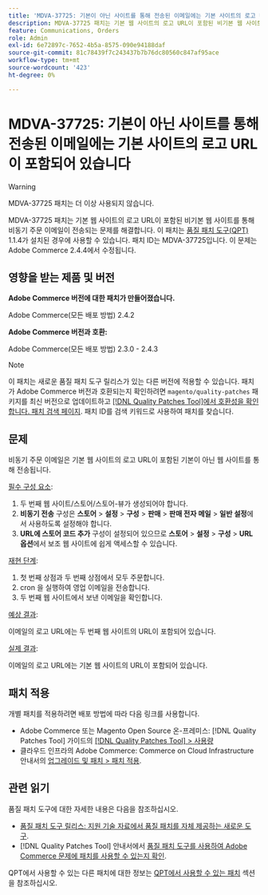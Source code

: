 ```yaml
---
title: 'MDVA-37725: 기본이 아닌 사이트를 통해 전송된 이메일에는 기본 사이트의 로고 URL이 포함되어 있습니다'
description: MDVA-37725 패치는 기본 웹 사이트의 로고 URL이 포함된 비기본 웹 사이트를 통해 비동기 주문 이메일이 전송되는 문제를 해결합니다.
feature: Communications, Orders
role: Admin
exl-id: 6e72897c-7652-4b5a-8575-090e94188daf
source-git-commit: 81c78439f7c243437b7b76dc80560c847af95ace
workflow-type: tm+mt
source-wordcount: '423'
ht-degree: 0%

---
```


# MDVA-37725: 기본이 아닌 사이트를 통해 전송된 이메일에는 기본 사이트의 로고 URL이 포함되어 있습니다

>[!WARNING]
>
> MDVA-37725 패치는 더 이상 사용되지 않습니다.

MDVA-37725 패치는 기본 웹 사이트의 로고 URL이 포함된 비기본 웹 사이트를 통해 비동기 주문 이메일이 전송되는 문제를 해결합니다. 이 패치는 [품질 패치 도구(QPT)](https://experienceleague.adobe.com/ko/docs/commerce-knowledge-base/kb/announcements/commerce-announcements/magento-quality-patches-released-new-tool-to-self-serve-quality-patches) 1.1.4가 설치된 경우에 사용할 수 있습니다. 패치 ID는 MDVA-37725입니다. 이 문제는 Adobe Commerce 2.4.4에서 수정됩니다.

## 영향을 받는 제품 및 버전

**Adobe Commerce 버전에 대한 패치가 만들어졌습니다.**

Adobe Commerce(모든 배포 방법) 2.4.2

**Adobe Commerce 버전과 호환:**

Adobe Commerce(모든 배포 방법) 2.3.0 - 2.4.3

>[!NOTE]
>
>이 패치는 새로운 품질 패치 도구 릴리스가 있는 다른 버전에 적용할 수 있습니다. 패치가 Adobe Commerce 버전과 호환되는지 확인하려면 `magento/quality-patches` 패키지를 최신 버전으로 업데이트하고 [[!DNL Quality Patches Tool]에서 호환성을 확인합니다. 패치 검색 페이지](https://experienceleague.adobe.com/ko/docs/commerce-knowledge-base/kb/announcements/commerce-announcements/magento-quality-patches-released-new-tool-to-self-serve-quality-patches). 패치 ID를 검색 키워드로 사용하여 패치를 찾습니다.

## 문제

비동기 주문 이메일은 기본 웹 사이트의 로고 URL이 포함된 기본이 아닌 웹 사이트를 통해 전송됩니다.

<u>필수 구성 요소</u>:

1. 두 번째 웹 사이트/스토어/스토어-뷰가 생성되어야 합니다.
1. **비동기 전송** 구성은 **스토어** > **설정** > **구성** > **판매** > **판매 전자 메일** > **일반 설정**&#x200B;에서 사용하도록 설정해야 합니다.
1. **URL에 스토어 코드 추가** 구성이 설정되어 있으므로 **스토어** > **설정** > **구성** > **URL 옵션**&#x200B;에서 보조 웹 사이트에 쉽게 액세스할 수 있습니다.

<u>재현 단계</u>:

1. 첫 번째 상점과 두 번째 상점에서 모두 주문합니다.
1. cron 을 실행하여 영업 이메일을 전송합니다.
1. 두 번째 웹 사이트에서 보낸 이메일을 확인합니다.

<u>예상 결과</u>:

이메일의 로고 URL에는 두 번째 웹 사이트의 URL이 포함되어 있습니다.

<u>실제 결과</u>:

이메일의 로고 URL에는 기본 웹 사이트의 URL이 포함되어 있습니다.

## 패치 적용

개별 패치를 적용하려면 배포 방법에 따라 다음 링크를 사용합니다.

* Adobe Commerce 또는 Magento Open Source 온-프레미스: [!DNL Quality Patches Tool] 가이드의 [[!DNL Quality Patches Tool] > 사용량](/help/tools/quality-patches-tool/usage.md)
* 클라우드 인프라의 Adobe Commerce: Commerce on Cloud Infrastructure 안내서의 [업그레이드 및 패치 > 패치 적용](https://experienceleague.adobe.com/docs/commerce-cloud-service/user-guide/develop/upgrade/apply-patches.html?lang=ko).

## 관련 읽기

품질 패치 도구에 대한 자세한 내용은 다음을 참조하십시오.

* [품질 패치 도구 릴리스: 지원 기술 자료에서 품질 패치를 자체 제공하는 새로운 도구](https://experienceleague.adobe.com/ko/docs/commerce-knowledge-base/kb/announcements/commerce-announcements/magento-quality-patches-released-new-tool-to-self-serve-quality-patches).
* [!DNL Quality Patches Tool] 안내서에서 [품질 패치 도구를 사용하여 Adobe Commerce 문제에 패치를 사용할 수 있는지 확인](/help/tools/quality-patches-tool/patches-available-in-qpt/check-patch-for-magento-issue-with-magento-quality-patches.md).

QPT에서 사용할 수 있는 다른 패치에 대한 정보는 [QPT에서 사용할 수 있는 패치](https://experienceleague.adobe.com/tools/commerce-quality-patches/index.html?lang=ko) 섹션을 참조하십시오.
